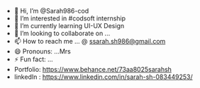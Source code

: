 - 👋 Hi, I’m @Sarah986-cod
- 👀 I’m interested in #codsoft internship
- 🌱 I’m currently learning UI-UX Design
- 💞️ I’m looking to collaborate on ...
- 📫 How to reach me ... @ ssarah.sh986@gmail.com
- 😄 Pronouns: ...Mrs
- ⚡ Fun fact: ...
- Portfolio: https://www.behance.net/73aa8025sarahsh
- linkedIn : https://www.linkedin.com/in/sarah-sh-083449253/
<!---
Sarah986-cod/Sarah986-cod is a ✨ special ✨ repository because its `README.md` (this file) appears on your GitHub profile.
You can click the Preview link to take a look at your changes.
--->
